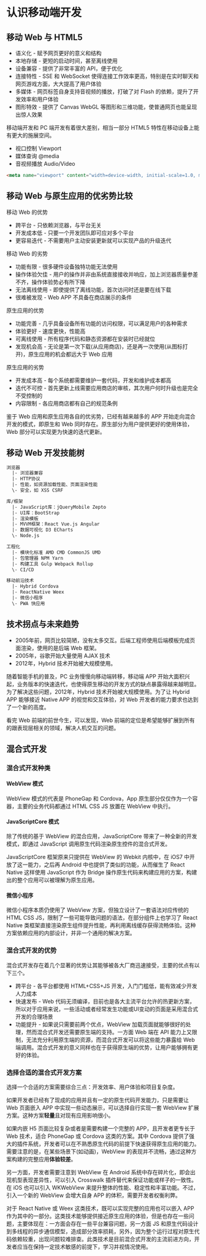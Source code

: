 # 认识移动端开发

## 移动 Web 与 HTML5

* 语义化 - 赋予网页更好的意义和结构
* 本地存储 - 更短的启动时间，甚至离线使用
* 设备兼容 - 提供了非常丰富的 API，便于优化
* 连接特性 - SSE 和 WebSocket 使得连接工作效率更高，特别是在实时聊天和网页游戏方面，大大提高了用户体验
* 多媒体 - 网页标签自身支持音视频的播放，打破了对 Flash 的依赖，提升了开发效率和用户体验
* 图形特效 - 提供了 Canvas WebGL 等图形和三维功能，使普通网页也能呈现出惊人效果

移动端开发和 PC 端开发有着很大差别，相当一部分 HTML5 特性在移动设备上能有更大的施展空间。

* 视口控制 Viewport
* 媒体查询 @media
* 音视频播放 Audio/Video

```html
<meta name="viewport" content="width=device-width, initial-scale=1.0, maximum-scale=1.0, user-scalable=0">
```

## 移动 Web 与原生应用的优劣势比较

移动 Web 的优势
* 跨平台 - 只依赖浏览器，与平台无关
* 开发成本低 - 只要一个开发团队即可应对多个平台
* 更容易迭代 - 不需要用户主动安装更新就可以实现产品的升级迭代

移动 Web 的劣势
* 功能有限 - 很多硬件设备独特功能无法使用
* 操作体验欠佳 - 用户的操作并非由系统直接接收并响应，加上浏览器质量参差不齐，操作体验势必有所下降
* 无法离线使用 - 即使提供了离线功能，首次访问时还是要在线下载
* 很难被发现 - Web APP 不具备在商店展示的条件

原生应用的优势
* 功能完善 - 几乎具备设备所有功能的访问权限，可以满足用户的各种需求
* 体验更好 - 速度更快，性能高
* 可离线使用 - 所有程序代码和静态资源都在安装时已经就位
* 发现机会高 - 无论是第一次下载(从应用商店)，还是再一次使用(从图标打开)，原生应用的机会都远大于 Web 应用

原生应用的劣势
* 开发成本高 - 每个系统都需要维护一套代码，开发和维护成本都高
* 迭代不可控 - 首先更新上线需要应用商店的审核，其次用户何时升级也是完全不受控制的
* 内容限制 - 各应用商店都有自己的规范条例

鉴于 Web 应用和原生应用各自的优劣势，已经有越来越多的 APP 开始走向混合开发的模式，即原生和 Web 同时存在。原生部分为用户提供更好的使用体验，Web 部分可以实现更为快速的迭代更新。

## 移动 Web 开发技能树

```txt
浏览器
  |- 浏览器兼容
  |- HTTP协议
  |- 性能，如资源加载性能、页面渲染性能
  \- 安全，如 XSS CSRF

库/框架
  |- JavaScript库：jQueryMobile Zepto
  |- UI库：BootStrap
  |- 渲染模板
  |- MVVM框架：React Vue.js Angular
  |- 数据可视化 D3 ECharts
  \- Node.js

工程化
  |- 模块化标准 AMD CMD CommonJS UMD
  |- 包管理器 NPM Yarn
  |- 构建工具 Gulp Webpack Rollup
  \- CI/CD

移动前沿技术
  |- Hybrid Cordova
  |- ReactNative Weex
  |- 微信小程序
  \- PWA 快应用
```

## 技术拐点与未来趋势

* 2005年前，网页比较简陋，没有太多交互。后端工程师使用后端模板完成页面渲染，使用的是后端 Web 框架。
* 2005年，谷歌开始大量使用 AJAX 技术
* 2012年，Hybrid 技术开始被大规模使用。

随着智能手机的普及，PC 业务慢慢向移动端转移，移动端 APP 开始大面积兴起，业务版本的快速迭代，也使得原生移动的开发方式的缺点暴露得越来越明显。为了解决这些问题，2012年，Hybrid 技术开始被大规模使用。为了让 Hybrid APP 能够接近 Native APP 的视觉和交互体验，对 Web 开发者的能力要求也达到了一个新的高度。

看完 Web 前端的前世今生，可以发现，Web 前端的定位是希望能够扩展到所有的跟表现层相关的领域，解决人机交互的问题。


## 混合式开发

### 混合式开发种类

#### WebView 模式

WebView 模式的代表是 PhoneGap 和 Cordova，App 原生部分仅仅作为一个容器，主要的业务代码都通过 HTML CSS JS 放置在 WebView 中执行。

#### JavaScriptCore 模式

除了传统的基于 WebView 的混合应用，JavaScriptCore 带来了一种全新的开发模式，即通过 JavaScript 调用原生代码渲染原生控件的混合式开发。

JavaScriptCore 框架原来只提供在 WebView 的 Webkit 内核中，在 iOS7 中开放了这一能力，之后再 Android 中也提供了类似的功能，从而催生了 React Native 这样使用 JavaScript 作为 Bridge 操作原生代码来构建应用的方案，构建出的整个应用可以被理解为原生应用。

#### 微信小程序

微信小程序本质仍使用了 WebView 方案，但独立设计了一套语法对应传统的 HTML CSS JS，限制了一些可能导致问题的语法，在部分组件上也学习了 React Native 类框架直接渲染原生组件提升性能，再利用离线缓存获得流畅体验。这种方案依赖应用的内部设计，并非一个通用的解决方案。

### 混合式开发的优势

混合式开发存在着几个显著的优势让其能够被各大厂商迅速接受，主要的优点有以下三个。
  * 跨平台 - 各平台都使用 HTML+CSS+JS 开发，入门门槛低，能有效减少开发人力成本
  * 快速发布 - Web 代码无须编译，目前也是各大主流平台允许的热更新方案，所以对于应用来说，一些活动或者经常发生功能或UI变动的页面是采用混合式开发的合理场景
  * 功能提升 - 如果说只需要前两个优点，WebView 加载页面就能够很好的处理，然而混合式开发还需要原生端的支持。一方面 Web 端在 API 能力上又限制，无法充分利用原生端的资源，而混合式开发可以将这些能力暴露给 Web 端调用。混合式开发的意义同样也在于获得原生端的优势，让用户能够拥有更好的体验。

### 选择合适的混合式开发方案

选择一个合适的方案需要综合三点：开发效率、用户体验和项目复杂度。

如果开发者已经有了现成的应用并且有一定的原生代码开发能力，只是需要让 Web 页面嵌入 APP 中实现一些动态展示，可以选择自行实现一套 WebView 扩展方案。这种方案**轻量**且对现有应用影响很小。

如果内嵌 H5 页面比较复杂或者是需要构建一个完整的 APP，且开发者更专长于 Web 技术，适合 PhoneGap 或 Cordova 这类的方案。其中 Cordova 提供了强大的插件系统，开发者可以在不熟悉原生代码的前提下快速获得原生应用的能力。需要注意的是，在某些场景下(如动画)，WebView 的表现并不流畅，通过这种方案构建的完整应用**体验较差**。

另一方面，开发者需要注意到 WebView 在 Android 系统中存在碎片化，即会出现机型表现差异性，可以引入 Crosswalk 插件替代来保证功能或样子的一致性。在 iOS 也可以引入 WKWebView 来提升整体的性能、稳定性和丰富功能。不过，引入一个新的 WebView 会增大自身 APP 的体积，需要开发者权衡利弊。

对于 React Native 或 Weex 这类技术，既可以实现完整的应用也可以嵌入 APP 作为其中的一部分。这类技术能够提供接近原生应用的体验，但是也存在一些问题，主要体现在：一方面会存在一些平台兼容问题，另一方面 JS 和原生代码设计到多线程的异步通信模型，造成部分效率损耗，另外，因为整个运行过程对原生代码依赖较重，出现问题较难排查。此类技术是目前混合式开发的主流前进方向，开发者应当在保持一定技术敏感的前提下，学习并视情况使用。
